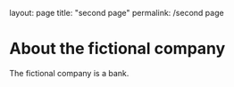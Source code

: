 layout: page
title: "second page"
permalink: /second page


# About the fictional company
The fictional company is a bank.
